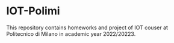 # IOT-Polimi
This repository contains homeworks and project of IOT couser at Politecnico di Milano in academic year 2022/20223.
